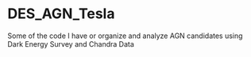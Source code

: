 # DES_AGN_Tesla
Some of the code I have or organize and analyze AGN candidates using Dark Energy Survey and Chandra Data
